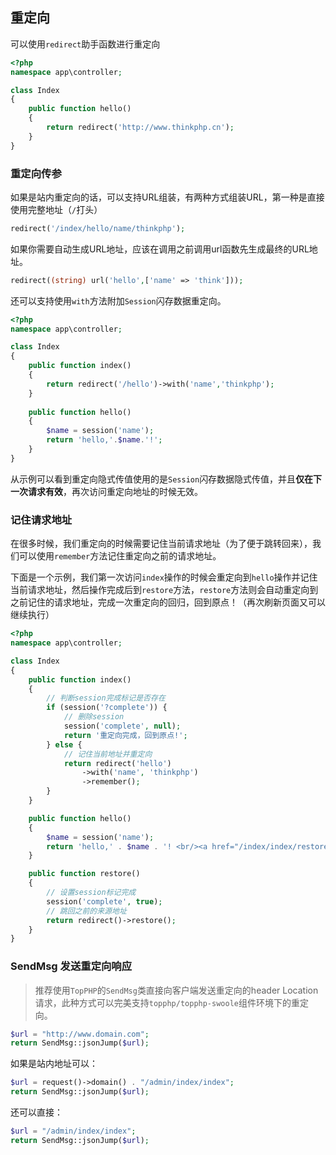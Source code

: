 ## 重定向

可以使用`redirect`助手函数进行重定向

```php
<?php
namespace app\controller;

class Index
{
    public function hello()
    {
        return redirect('http://www.thinkphp.cn');
    }
}
```

### 重定向传参

如果是站内重定向的话，可以支持URL组装，有两种方式组装URL，第一种是直接使用完整地址（`/`打头）

```php
redirect('/index/hello/name/thinkphp');
```

如果你需要自动生成URL地址，应该在调用之前调用url函数先生成最终的URL地址。

```php
redirect((string) url('hello',['name' => 'think']));
```

还可以支持使用`with`方法附加`Session`闪存数据重定向。

```php
<?php
namespace app\controller;

class Index
{
    public function index()
    {
        return redirect('/hello')->with('name','thinkphp');
    }
    
    public function hello()
    {
    	$name = session('name');
        return 'hello,'.$name.'!';
    }    
}
```

从示例可以看到重定向隐式传值使用的是`Session`闪存数据隐式传值，并且**仅在下一次请求有效**，再次访问重定向地址的时候无效。

### 记住请求地址

在很多时候，我们重定向的时候需要记住当前请求地址（为了便于跳转回来），我们可以使用`remember`方法记住重定向之前的请求地址。

下面是一个示例，我们第一次访问`index`操作的时候会重定向到`hello`操作并记住当前请求地址，然后操作完成后到`restore`方法，`restore`方法则会自动重定向到之前记住的请求地址，完成一次重定向的回归，回到原点！（再次刷新页面又可以继续执行）

```php
<?php
namespace app\controller;

class Index
{
    public function index()
    {
        // 判断session完成标记是否存在
        if (session('?complete')) {
            // 删除session
            session('complete', null);
            return '重定向完成，回到原点!';
        } else {
            // 记住当前地址并重定向
            return redirect('hello')
                ->with('name', 'thinkphp')
                ->remember();
        }
    }

    public function hello()
    {
        $name = session('name');
        return 'hello,' . $name . '! <br/><a href="/index/index/restore">点击回到来源地址</a>';
    }

    public function restore()
    {
        // 设置session标记完成
        session('complete', true);
        // 跳回之前的来源地址
        return redirect()->restore();
    }
}
```

### SendMsg 发送重定向响应

>推荐使用`TopPHP`的`SendMsg`类直接向客户端发送重定向的header Location请求，此种方式可以完美支持`topphp/topphp-swoole`组件环境下的重定向。

```php
$url = "http://www.domain.com";
return SendMsg::jsonJump($url);
```

如果是站内地址可以：

```php
$url = request()->domain() . "/admin/index/index";
return SendMsg::jsonJump($url);
```

还可以直接：

```php
$url = "/admin/index/index";
return SendMsg::jsonJump($url);
```


